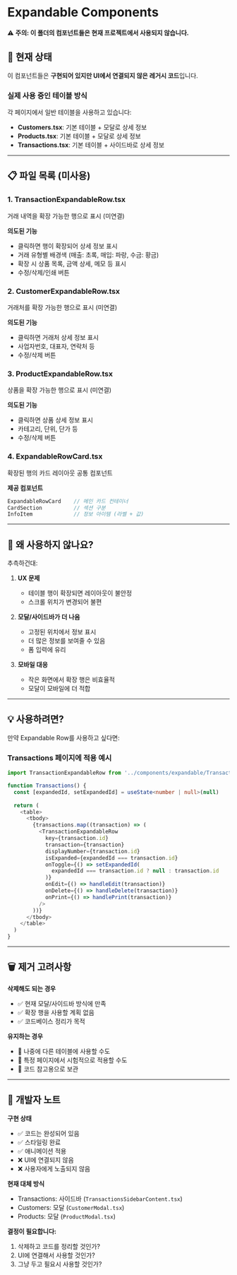# Expandable Components

⚠️ **주의: 이 폴더의 컴포넌트들은 현재 프로젝트에서 사용되지 않습니다.**

## 📌 현재 상태

이 컴포넌트들은 **구현되어 있지만 UI에서 연결되지 않은 레거시 코드**입니다.

### 실제 사용 중인 테이블 방식

각 페이지에서 일반 테이블을 사용하고 있습니다:
- **Customers.tsx**: 기본 테이블 + 모달로 상세 정보
- **Products.tsx**: 기본 테이블 + 모달로 상세 정보
- **Transactions.tsx**: 기본 테이블 + 사이드바로 상세 정보

---

## 📋 파일 목록 (미사용)

### 1. TransactionExpandableRow.tsx
거래 내역을 확장 가능한 행으로 표시 (미연결)

**의도된 기능**
- 클릭하면 행이 확장되어 상세 정보 표시
- 거래 유형별 배경색 (매출: 초록, 매입: 파랑, 수금: 황금)
- 확장 시 상품 목록, 금액 상세, 메모 등 표시
- 수정/삭제/인쇄 버튼

### 2. CustomerExpandableRow.tsx
거래처를 확장 가능한 행으로 표시 (미연결)

**의도된 기능**
- 클릭하면 거래처 상세 정보 표시
- 사업자번호, 대표자, 연락처 등
- 수정/삭제 버튼

### 3. ProductExpandableRow.tsx
상품을 확장 가능한 행으로 표시 (미연결)

**의도된 기능**
- 클릭하면 상품 상세 정보 표시
- 카테고리, 단위, 단가 등
- 수정/삭제 버튼

### 4. ExpandableRowCard.tsx
확장된 행의 카드 레이아웃 공통 컴포넌트

**제공 컴포넌트**
```typescript
ExpandableRowCard    // 메인 카드 컨테이너
CardSection          // 섹션 구분
InfoItem             // 정보 아이템 (라벨 + 값)
```

---

## 🤔 왜 사용하지 않나요?

추측하건대:

1. **UX 문제**
   - 테이블 행이 확장되면 레이아웃이 불안정
   - 스크롤 위치가 변경되어 불편

2. **모달/사이드바가 더 나음**
   - 고정된 위치에서 정보 표시
   - 더 많은 정보를 보여줄 수 있음
   - 폼 입력에 유리

3. **모바일 대응**
   - 작은 화면에서 확장 행은 비효율적
   - 모달이 모바일에 더 적합

---

## 💡 사용하려면?

만약 Expandable Row를 사용하고 싶다면:

### Transactions 페이지에 적용 예시
```typescript
import TransactionExpandableRow from '../components/expandable/TransactionExpandableRow'

function Transactions() {
  const [expandedId, setExpandedId] = useState<number | null>(null)
  
  return (
    <table>
      <tbody>
        {transactions.map((transaction) => (
          <TransactionExpandableRow
            key={transaction.id}
            transaction={transaction}
            displayNumber={transaction.id}
            isExpanded={expandedId === transaction.id}
            onToggle={() => setExpandedId(
              expandedId === transaction.id ? null : transaction.id
            )}
            onEdit={() => handleEdit(transaction)}
            onDelete={() => handleDelete(transaction)}
            onPrint={() => handlePrint(transaction)}
          />
        ))}
      </tbody>
    </table>
  )
}
```

---

## 🗑️ 제거 고려사항

**삭제해도 되는 경우**
- ✅ 현재 모달/사이드바 방식에 만족
- ✅ 확장 행을 사용할 계획 없음
- ✅ 코드베이스 정리가 목적

**유지하는 경우**
- 🔄 나중에 다른 테이블에 사용할 수도
- 🔄 특정 페이지에서 시험적으로 적용할 수도
- 🔄 코드 참고용으로 보관

---

## 📝 개발자 노트

**구현 상태**
- ✅ 코드는 완성되어 있음
- ✅ 스타일링 완료
- ✅ 애니메이션 적용
- ❌ UI에 연결되지 않음
- ❌ 사용자에게 노출되지 않음

**현재 대체 방식**
- Transactions: 사이드바 (`TransactionsSidebarContent.tsx`)
- Customers: 모달 (`CustomerModal.tsx`)
- Products: 모달 (`ProductModal.tsx`)

**결정이 필요합니다:**
1. 삭제하고 코드를 정리할 것인가?
2. UI에 연결해서 사용할 것인가?
3. 그냥 두고 필요시 사용할 것인가?
